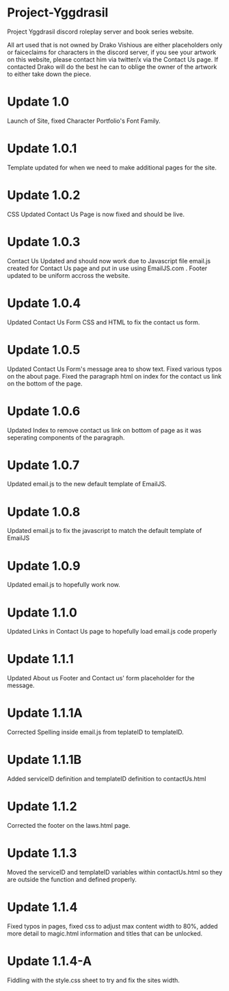 # Project-Yggdrasil

Project Yggdrasil discord roleplay server and book series website.

All art used that is not owned by Drako Vishious are either placeholders only or faiceclaims for characters in the discord server, if you see your artwork on this website, please contact him via twitter/x via the Contact Us page. If contacted Drako will do the best he can to oblige the owner of the artwork to either take down the piece.

# Update 1.0

Launch of Site, fixed Character Portfolio's Font Family.

# Update 1.0.1

Template updated for when we need to make additional pages for the site.

# Update 1.0.2

CSS Updated
Contact Us Page is now fixed and should be live.

# Update 1.0.3

Contact Us Updated and should now work due to Javascript file email.js created for Contact Us page and put in use using EmailJS.com .
Footer updated to be uniform accross the website.

# Update 1.0.4

Updated Contact Us Form CSS and HTML to fix the contact us form.

# Update 1.0.5

Updated Contact Us Form's message area to show text. Fixed various typos on the about page. Fixed the paragraph html on index for the contact us link on the bottom of the page.

# Update 1.0.6

Updated Index to remove contact us link on bottom of page as it was seperating components of the paragraph.

# Update 1.0.7

Updated email.js to the new default template of EmailJS.

# Update 1.0.8

Updated email.js to fix the javascript to match the default template of EmailJS

# Update 1.0.9

Updated email.js to hopefully work now.

# Update 1.1.0

Updated Links in Contact Us page to hopefully load email.js code properly

# Update 1.1.1

Updated About us Footer and Contact us' form placeholder for the message.

# Update 1.1.1A

Corrected Spelling inside email.js from teplateID to templateID.

# Update 1.1.1B

Added serviceID definition and templateID definition to contactUs.html

# Update 1.1.2

Corrected the footer on the laws.html page.

# Update 1.1.3

Moved the serviceID and templateID variables within contactUs.html so they are outside the function and defined properly.

# Update 1.1.4

Fixed typos in pages, fixed css to adjust max content width to 80%, added more detail to magic.html information and titles that can be unlocked.

# Update 1.1.4-A

Fiddling with the style.css sheet to try and fix the sites width.
